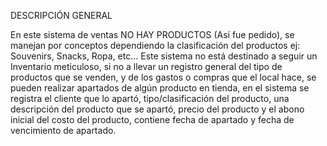DESCRIPCIÓN GENERAL

En este sistema de ventas NO HAY PRODUCTOS (Así fue pedido), se manejan por conceptos dependiendo la clasificación del productos ej: Souvenirs, Snacks, Ropa, etc...
Este sistema no está destinado a seguir un Inventario meticuloso, si no a llevar un registro general del tipo de productos que se venden, y de los gastos o compras
que el local hace, se pueden realizar apartados de algún producto en tienda, en el sistema se registra el cliente que lo apartó, tipo/clasificación del producto, 
una descripción del producto que se apartó, precio del producto y el abono inicial del costo del producto, contiene fecha de apartado y fecha de vencimiento de apartado.
